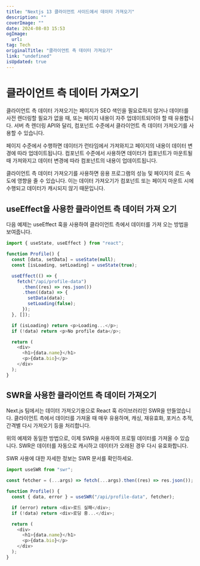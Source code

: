 ```yaml
---
title: "Nextjs 13 클라이언트 사이드에서 데이터 가져오기"
description: ""
coverImage: ""
date: 2024-08-03 15:53
ogImage: 
  url: 
tag: Tech
originalTitle: "클라이언트 측 데이터 가져오기"
link: "undefined"
isUpdated: true
---
```






# 클라이언트 측 데이터 가져오기

클라이언트 측 데이터 가져오기는 페이지가 SEO 색인을 필요로하지 않거나 데이터를 사전 렌더링할 필요가 없을 때, 또는 페이지 내용이 자주 업데이트되어야 할 때 유용합니다. 서버 측 렌더링 API와 달리, 컴포넌트 수준에서 클라이언트 측 데이터 가져오기를 사용할 수 있습니다.

페이지 수준에서 수행하면 데이터가 런타임에서 가져와지고 페이지의 내용이 데이터 변경에 따라 업데이트됩니다. 컴포넌트 수준에서 사용하면 데이터가 컴포넌트가 마운트될 때 가져와지고 데이터 변경에 따라 컴포넌트의 내용이 업데이트됩니다.

클라이언트 측 데이터 가져오기를 사용하면 응용 프로그램의 성능 및 페이지의 로드 속도에 영향을 줄 수 있습니다. 이는 데이터 가져오기가 컴포넌트 또는 페이지 마운트 시에 수행되고 데이터가 캐시되지 않기 때문입니다.

<div class="content-ad"></div>

## useEffect을 사용한 클라이언트 측 데이터 가져 오기

다음 예제는 useEffect 훅을 사용하여 클라이언트 측에서 데이터를 가져 오는 방법을 보여줍니다.

```js
import { useState, useEffect } from "react";

function Profile() {
  const [data, setData] = useState(null);
  const [isLoading, setLoading] = useState(true);

  useEffect(() => {
    fetch("/api/profile-data")
      .then((res) => res.json())
      .then((data) => {
        setData(data);
        setLoading(false);
      });
  }, []);

  if (isLoading) return <p>Loading...</p>;
  if (!data) return <p>No profile data</p>;

  return (
    <div>
      <h1>{data.name}</h1>
      <p>{data.bio}</p>
    </div>
  );
}
```

## SWR을 사용한 클라이언트 측 데이터 가져오기

<div class="content-ad"></div>

Next.js 팀에서는 데이터 가져오기용으로 React 훅 라이브러리인 SWR을 만들었습니다. 클라이언트 측에서 데이터를 가져올 때 매우 유용하며, 캐싱, 재유효화, 포커스 추적, 간격별 다시 가져오기 등을 처리합니다.

위의 예제와 동일한 방법으로, 이제 SWR을 사용하여 프로필 데이터를 가져올 수 있습니다. SWR은 데이터를 자동으로 캐시하고 데이터가 오래된 경우 다시 유효화합니다.

SWR 사용에 대한 자세한 정보는 SWR 문서를 확인하세요.

```js
import useSWR from "swr";

const fetcher = (...args) => fetch(...args).then((res) => res.json());

function Profile() {
  const { data, error } = useSWR("/api/profile-data", fetcher);

  if (error) return <div>로드 실패</div>;
  if (!data) return <div>로딩 중...</div>;

  return (
    <div>
      <h1>{data.name}</h1>
      <p>{data.bio}</p>
    </div>
  );
}
```

<div class="content-ad"></div>
